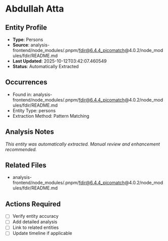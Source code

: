 # Abdullah Atta

## Entity Profile
- **Type**: Persons
- **Source**: analysis-frontend/node_modules/.pnpm/fdir@6.4.4_picomatch@4.0.2/node_modules/fdir/README.md
- **Last Updated**: 2025-10-12T03:42:07.460549
- **Status**: Automatically Extracted

## Occurrences
- Found in: analysis-frontend/node_modules/.pnpm/fdir@6.4.4_picomatch@4.0.2/node_modules/fdir/README.md
- Entity Type: persons
- Extraction Method: Pattern Matching

## Analysis Notes
*This entity was automatically extracted. Manual review and enhancement recommended.*

## Related Files
- analysis-frontend/node_modules/.pnpm/fdir@6.4.4_picomatch@4.0.2/node_modules/fdir/README.md

## Actions Required
- [ ] Verify entity accuracy
- [ ] Add detailed analysis
- [ ] Link to related entities
- [ ] Update timeline if applicable
